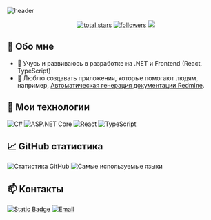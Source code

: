 ![header](https://capsule-render.vercel.app/api?type=venom&height=200&color=gradient&text=CSharpie&textBg=false&fontAlign=75&descAlign=89&desc=amats6655&section=header&fontColor=9370DB&fontAlignY=50&descAlignY=65)

<p align="center">
  <a href="https://github.com/amats6655?tab=repositories&sort=stargazers">
    <img alt="total stars" title="Total stars on GitHub" src="https://custom-icon-badges.herokuapp.com/github/stars/amats6655?color=55960c&style=for-the-badge&labelColor=488207&logo=star"/></a>
  <a href="https://github.com/AnMnV?tab=followers">
    <img alt="followers" title="Follow me on Github" src="https://custom-icon-badges.herokuapp.com/github/followers/amats6655?color=236ad3&labelColor=1155ba&style=for-the-badge&logo=person-add&label=Follow&logoColor=white"/></a>
<img src="https://komarev.com/ghpvc/?username=amats6655&color=0E9C47&style=for-the-badge">
</p>


## 🚀 Обо мне
- 🌱 Учусь и развиваюсь в разработке на .NET и Frontend (React, TypeScript)
- 🎯 Люблю создавать приложения, которые помогают людям, например, [Автоматическая генерация документации Redmine](https://github.com/amats6655/RedmineDocs).

## 🔧 Мои технологии
![C#](https://img.shields.io/badge/-C%23-239120?logo=csharp&logoColor=white&style=for-the-badge)
![ASP.NET Core](https://img.shields.io/badge/-ASP.NET%20Core-512BD4?logo=dotnet&logoColor=white&style=for-the-badge)
![React](https://img.shields.io/badge/-React-61DAFB?logo=react&logoColor=white&style=for-the-badge)
![TypeScript](https://img.shields.io/badge/-TypeScript-3178C6?logo=typescript&logoColor=white&style=for-the-badge)

## 📈 GitHub статистика
![Статистика GitHub](https://github-readme-stats.vercel.app/api?username=amats6655&show_icons=true&theme=radical)
![Самые используемые языки](https://github-readme-stats.vercel.app/api/top-langs/?username=amats6655&layout=compact&theme=radical)

## 📫 Контакты
[![Static Badge](https://img.shields.io/badge/telegram-26A5E4?style=for-the-badge&logo=telegram&logoColor=fff)](https://t.me/amats)
[![Email](https://img.shields.io/badge/-Email-D14836?logo=gmail&logoColor=white&style=for-the-badge)](mailto:i@mats-aa.ru)
